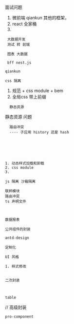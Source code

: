 面试问题
  
  1. 微前端 qiankun 其他的框架，
  2. react 全家桶
  3. 
     
     
     
     
     大数据开发
     测试 转 前端
     
     图表 大数据
     
     bff nest.js
     
    qiankun 
    
    css 隔离
    
    
   1.  规范 + css module + bem 
   2.  全局css   带上前缀 
      
      
      
      静态资源 

静态资源 问题





      路由冲突
      ---- 子应用 history 还是 hash 
       
      
      
   

    
    1. 动态样式加载和卸载
    2. css module
    3.       
       
    js 隔离 沙箱隔离
    
    联邦模块
    路由冲突
    ts 声明文件
    
    
    
    数据报表
    
    公共组件的封装
    
    antd-design
    
    定制化
    
    UI 风格
    
    1. 样式修改
       
    
    二次封装
    
    
    
    table 
    
// 高级封装
    
    pro-component
    
    
      
     
     
   

